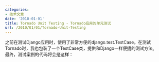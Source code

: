 ```yaml
---
categories:
- 技术文章
date: '2010-01-01'
title: Tornado Unit Testing - Tornado应用的单元测试
url: /2010/01/01/Tornado-Unit-Testing
---
```



之前在测试Django应用时，使用了非常方便的django.test.TestCase。在测试Tornado时，我也包装了一个TestCase类，提供和Django一样便捷的测试方法。最终，测试案例的代码将会是这样：
<div class="cnblogs_code"><div><!--

Code highlighting produced by Actipro CodeHighlighter (freeware)
http://www.CodeHighlighter.com/

--><span style="color: #0000ff;">from</span><span style="color: #000000;">&nbsp;testclient&nbsp;</span><span style="color: #0000ff;">import</span><span style="color: #000000;">&nbsp;TestCase

</span><span style="color: #0000ff;">class</span><span style="color: #000000;">&nbsp;QueryTest(TestCase):
&nbsp;&nbsp;&nbsp;&nbsp;</span><span style="color: #0000ff;">def</span><span style="color: #000000;">&nbsp;setUp(self):
&nbsp;&nbsp;&nbsp;&nbsp;&nbsp;&nbsp;&nbsp;&nbsp;</span><span style="color: #0000ff;">pass</span><span style="color: #000000;">
&nbsp;&nbsp;&nbsp;&nbsp;</span><span style="color: #0000ff;">def</span><span style="color: #000000;">&nbsp;test_query(self):
&nbsp;&nbsp;&nbsp;&nbsp;&nbsp;&nbsp;&nbsp;&nbsp;file&nbsp;</span><span style="color: #000000;">=</span><span style="color: #000000;">&nbsp;open(</span><span style="color: #800000;">'</span><span style="color: #800000;">uploadfile.dat</span><span style="color: #800000;">'</span><span style="color: #000000;">,&nbsp;</span><span style="color: #800000;">'</span><span style="color: #800000;">rb</span><span style="color: #800000;">'</span><span style="color: #000000;">)
&nbsp;&nbsp;&nbsp;&nbsp;&nbsp;&nbsp;&nbsp;&nbsp;response&nbsp;</span><span style="color: #000000;">=</span><span style="color: #000000;">&nbsp;self.client.post(</span><span style="color: #800000;">'</span><span style="color: #800000;">/query</span><span style="color: #800000;">'</span><span style="color: #000000;">,&nbsp;{&nbsp;</span><span style="color: #800000;">'</span><span style="color: #800000;">a</span><span style="color: #800000;">'</span><span style="color: #000000;">:&nbsp;</span><span style="color: #800000;">'</span><span style="color: #800000;">1</span><span style="color: #800000;">'</span><span style="color: #000000;">,&nbsp;<span style="color: #800000;">'</span><span style="color: #800000;">b</span><span style="color: #800000;">'</span><span style="color: #000000;">:&nbsp;</span><span style="color: #800000;">'</span><span style="color: #800000;">2</span><span style="color: #800000;">'</span><span style="color: #000000;">,</span> </span><span style="color: #800000;">'upload</span><span style="color: #800000;">'</span><span style="color: #000000;">:&nbsp;file&nbsp;})

&nbsp;&nbsp;&nbsp;&nbsp;&nbsp;&nbsp;&nbsp;&nbsp;self.failUnlessEqual(response.status_code,&nbsp;</span><span style="color: #000000;">200</span><span style="color: #000000;">)
&nbsp;&nbsp;&nbsp;&nbsp;&nbsp;&nbsp;&nbsp;&nbsp;self.failUnlessEqual(response.content,&nbsp;</span><span style="color: #800000;">'</span><span style="color: #800000;">ok</span><span style="color: #800000;">'</span><span style="color: #000000;">)</span></div></div>
  
[testclient.py](http://coderzh.googlecode.com/svn/trunk/CodeSnippet/testclient.py)的代码如下：&nbsp;
<div class="cnblogs_code" onclick="cnblogs_code_show('fff10722-a93a-42d1-afd6-002962c65b03')">![](http://images.cnblogs.com/OutliningIndicators/ContractedBlock.gif)![](http://images.cnblogs.com/OutliningIndicators/ExpandedBlockStart.gif)<span class="cnblogs_code_collapse">代码</span><div id="cnblogs_code_open_fff10722-a93a-42d1-afd6-002962c65b03"><div><!--

Code highlighting produced by Actipro CodeHighlighter (freeware)
http://www.CodeHighlighter.com/

--><span style="color: #008000;">#</span><span style="color: #008000;">!/usr/bin/env&nbsp;python</span><span style="color: #008000;">
#</span><span style="color: #008000;">coding:utf-8</span><span style="color: #008000;">
#
#</span><span style="color: #008000;">&nbsp;Copyright&nbsp;2009&nbsp;CoderZh.com.</span><span style="color: #008000;">
#</span><span style="color: #008000;">&nbsp;Licensed&nbsp;under&nbsp;the&nbsp;Apache&nbsp;License,&nbsp;Version&nbsp;2.0&nbsp;(the&nbsp;"License");</span><span style="color: #008000;">
#</span><span style="color: #008000;">&nbsp;you&nbsp;may&nbsp;not&nbsp;use&nbsp;this&nbsp;file&nbsp;except&nbsp;in&nbsp;compliance&nbsp;with&nbsp;the&nbsp;License.</span><span style="color: #008000;">
#</span><span style="color: #008000;">&nbsp;You&nbsp;may&nbsp;obtain&nbsp;a&nbsp;copy&nbsp;of&nbsp;the&nbsp;License&nbsp;at</span><span style="color: #008000;">
#
#</span><span style="color: #008000;">&nbsp;&nbsp;&nbsp;&nbsp;&nbsp;http://www.apache.org/licenses/LICENSE-2.0</span><span style="color: #008000;">
#
#</span><span style="color: #008000;">&nbsp;Unless&nbsp;required&nbsp;by&nbsp;applicable&nbsp;law&nbsp;or&nbsp;agreed&nbsp;to&nbsp;in&nbsp;writing,&nbsp;software</span><span style="color: #008000;">
#</span><span style="color: #008000;">&nbsp;distributed&nbsp;under&nbsp;the&nbsp;License&nbsp;is&nbsp;distributed&nbsp;on&nbsp;an&nbsp;"AS&nbsp;IS"&nbsp;BASIS,</span><span style="color: #008000;">
#</span><span style="color: #008000;">&nbsp;WITHOUT&nbsp;WARRANTIES&nbsp;OR&nbsp;CONDITIONS&nbsp;OF&nbsp;ANY&nbsp;KIND,&nbsp;either&nbsp;express&nbsp;or&nbsp;implied.</span><span style="color: #008000;">
#</span><span style="color: #008000;">&nbsp;See&nbsp;the&nbsp;License&nbsp;for&nbsp;the&nbsp;specific&nbsp;language&nbsp;governing&nbsp;permissions&nbsp;and</span><span style="color: #008000;">
#</span><span style="color: #008000;">&nbsp;limitations&nbsp;under&nbsp;the&nbsp;License.</span><span style="color: #008000;">
</span><span style="color: #000000;">
</span><span style="color: #800080;">__author__</span><span style="color: #000000;">&nbsp;</span><span style="color: #000000;">=</span><span style="color: #000000;">&nbsp;</span><span style="color: #800000;">'</span><span style="color: #800000;">CoderZh</span><span style="color: #800000;">'</span><span style="color: #000000;">

</span><span style="color: #0000ff;">import</span><span style="color: #000000;">&nbsp;tornado.ioloop
</span><span style="color: #0000ff;">import</span><span style="color: #000000;">&nbsp;unittest
</span><span style="color: #0000ff;">import</span><span style="color: #000000;">&nbsp;mimetypes

</span><span style="color: #0000ff;">import</span><span style="color: #000000;">&nbsp;tornado.httpclient
</span><span style="color: #0000ff;">import</span><span style="color: #000000;">&nbsp;tornado.ioloop

TEST_PORT&nbsp;</span><span style="color: #000000;">=</span><span style="color: #000000;">&nbsp;</span><span style="color: #000000;">8989</span><span style="color: #000000;">

</span><span style="color: #0000ff;">def</span><span style="color: #000000;">&nbsp;encode_multipart_formdata(fields,&nbsp;files):
&nbsp;&nbsp;&nbsp;&nbsp;</span><span style="color: #800000;">"""</span><span style="color: #800000;">
&nbsp;&nbsp;&nbsp;&nbsp;fields&nbsp;is&nbsp;a&nbsp;sequence&nbsp;of&nbsp;(name,&nbsp;value)&nbsp;elements&nbsp;for&nbsp;regular&nbsp;form&nbsp;fields.
&nbsp;&nbsp;&nbsp;&nbsp;files&nbsp;is&nbsp;a&nbsp;sequence&nbsp;of&nbsp;(name,&nbsp;filename,&nbsp;value)&nbsp;elements&nbsp;for&nbsp;data&nbsp;to&nbsp;be&nbsp;uploaded&nbsp;as&nbsp;files
&nbsp;&nbsp;&nbsp;&nbsp;Return&nbsp;(content_type,&nbsp;body)&nbsp;ready&nbsp;for&nbsp;httplib.HTTP&nbsp;instance
&nbsp;&nbsp;&nbsp;&nbsp;</span><span style="color: #800000;">"""</span><span style="color: #000000;">
&nbsp;&nbsp;&nbsp;&nbsp;BOUNDARY&nbsp;</span><span style="color: #000000;">=</span><span style="color: #000000;">&nbsp;</span><span style="color: #800000;">'</span><span style="color: #800000;">----------ThIs_Is_tHe_bouNdaRY_$</span><span style="color: #800000;">'</span><span style="color: #000000;">
&nbsp;&nbsp;&nbsp;&nbsp;CRLF&nbsp;</span><span style="color: #000000;">=</span><span style="color: #000000;">&nbsp;</span><span style="color: #800000;">'</span><span style="color: #800000;">\r\n</span><span style="color: #800000;">'</span><span style="color: #000000;">
&nbsp;&nbsp;&nbsp;&nbsp;L&nbsp;</span><span style="color: #000000;">=</span><span style="color: #000000;">&nbsp;[]
&nbsp;&nbsp;&nbsp;&nbsp;</span><span style="color: #0000ff;">for</span><span style="color: #000000;">&nbsp;(key,&nbsp;value)&nbsp;</span><span style="color: #0000ff;">in</span><span style="color: #000000;">&nbsp;fields:
&nbsp;&nbsp;&nbsp;&nbsp;&nbsp;&nbsp;&nbsp;&nbsp;L.append(</span><span style="color: #800000;">'</span><span style="color: #800000;">--</span><span style="color: #800000;">'</span><span style="color: #000000;">&nbsp;</span><span style="color: #000000;">+</span><span style="color: #000000;">&nbsp;BOUNDARY)
&nbsp;&nbsp;&nbsp;&nbsp;&nbsp;&nbsp;&nbsp;&nbsp;L.append(</span><span style="color: #800000;">'</span><span style="color: #800000;">Content-Disposition:&nbsp;form-data;&nbsp;name="%s"</span><span style="color: #800000;">'</span><span style="color: #000000;">&nbsp;</span><span style="color: #000000;">%</span><span style="color: #000000;">&nbsp;key)
&nbsp;&nbsp;&nbsp;&nbsp;&nbsp;&nbsp;&nbsp;&nbsp;L.append(</span><span style="color: #800000;">''</span><span style="color: #000000;">)
&nbsp;&nbsp;&nbsp;&nbsp;&nbsp;&nbsp;&nbsp;&nbsp;L.append(value)
&nbsp;&nbsp;&nbsp;&nbsp;</span><span style="color: #0000ff;">for</span><span style="color: #000000;">&nbsp;(key,&nbsp;filename,&nbsp;value)&nbsp;</span><span style="color: #0000ff;">in</span><span style="color: #000000;">&nbsp;files:
&nbsp;&nbsp;&nbsp;&nbsp;&nbsp;&nbsp;&nbsp;&nbsp;L.append(</span><span style="color: #800000;">'</span><span style="color: #800000;">--</span><span style="color: #800000;">'</span><span style="color: #000000;">&nbsp;</span><span style="color: #000000;">+</span><span style="color: #000000;">&nbsp;BOUNDARY)
&nbsp;&nbsp;&nbsp;&nbsp;&nbsp;&nbsp;&nbsp;&nbsp;L.append(</span><span style="color: #800000;">'</span><span style="color: #800000;">Content-Disposition:&nbsp;form-data;&nbsp;name="%s";&nbsp;filename="%s"</span><span style="color: #800000;">'</span><span style="color: #000000;">&nbsp;</span><span style="color: #000000;">%</span><span style="color: #000000;">&nbsp;(key,&nbsp;filename))
&nbsp;&nbsp;&nbsp;&nbsp;&nbsp;&nbsp;&nbsp;&nbsp;L.append(</span><span style="color: #800000;">'</span><span style="color: #800000;">Content-Type:&nbsp;%s</span><span style="color: #800000;">'</span><span style="color: #000000;">&nbsp;</span><span style="color: #000000;">%</span><span style="color: #000000;">&nbsp;get_content_type(filename))
&nbsp;&nbsp;&nbsp;&nbsp;&nbsp;&nbsp;&nbsp;&nbsp;L.append(</span><span style="color: #800000;">''</span><span style="color: #000000;">)
&nbsp;&nbsp;&nbsp;&nbsp;&nbsp;&nbsp;&nbsp;&nbsp;L.append(value)
&nbsp;&nbsp;&nbsp;&nbsp;L.append(</span><span style="color: #800000;">'</span><span style="color: #800000;">--</span><span style="color: #800000;">'</span><span style="color: #000000;">&nbsp;</span><span style="color: #000000;">+</span><span style="color: #000000;">&nbsp;BOUNDARY&nbsp;</span><span style="color: #000000;">+</span><span style="color: #000000;">&nbsp;</span><span style="color: #800000;">'</span><span style="color: #800000;">--</span><span style="color: #800000;">'</span><span style="color: #000000;">)
&nbsp;&nbsp;&nbsp;&nbsp;L.append(</span><span style="color: #800000;">''</span><span style="color: #000000;">)
&nbsp;&nbsp;&nbsp;&nbsp;body&nbsp;</span><span style="color: #000000;">=</span><span style="color: #000000;">&nbsp;CRLF.join(L)
&nbsp;&nbsp;&nbsp;&nbsp;content_type&nbsp;</span><span style="color: #000000;">=</span><span style="color: #000000;">&nbsp;</span><span style="color: #800000;">'</span><span style="color: #800000;">multipart/form-data;&nbsp;boundary=%s</span><span style="color: #800000;">'</span><span style="color: #000000;">&nbsp;</span><span style="color: #000000;">%</span><span style="color: #000000;">&nbsp;BOUNDARY
&nbsp;&nbsp;&nbsp;&nbsp;</span><span style="color: #0000ff;">return</span><span style="color: #000000;">&nbsp;content_type,&nbsp;body

</span><span style="color: #0000ff;">def</span><span style="color: #000000;">&nbsp;get_content_type(filename):
&nbsp;&nbsp;&nbsp;&nbsp;</span><span style="color: #0000ff;">return</span><span style="color: #000000;">&nbsp;mimetypes.guess_type(filename)[0]&nbsp;</span><span style="color: #0000ff;">or</span><span style="color: #000000;">&nbsp;</span><span style="color: #800000;">'</span><span style="color: #800000;">application/octet-stream</span><span style="color: #800000;">'</span><span style="color: #000000;">

</span><span style="color: #0000ff;">class</span><span style="color: #000000;">&nbsp;Response:
&nbsp;&nbsp;&nbsp;&nbsp;</span><span style="color: #0000ff;">def</span><span style="color: #000000;">&nbsp;</span><span style="color: #800080;">__init__</span><span style="color: #000000;">(self,&nbsp;status_code,&nbsp;content):
&nbsp;&nbsp;&nbsp;&nbsp;&nbsp;&nbsp;&nbsp;&nbsp;self.status_code&nbsp;</span><span style="color: #000000;">=</span><span style="color: #000000;">&nbsp;status_code
&nbsp;&nbsp;&nbsp;&nbsp;&nbsp;&nbsp;&nbsp;&nbsp;self.content&nbsp;</span><span style="color: #000000;">=</span><span style="color: #000000;">&nbsp;content

</span><span style="color: #0000ff;">class</span><span style="color: #000000;">&nbsp;Client:
&nbsp;&nbsp;&nbsp;&nbsp;
&nbsp;&nbsp;&nbsp;&nbsp;</span><span style="color: #0000ff;">def</span><span style="color: #000000;">&nbsp;handle_request(self,&nbsp;response):
&nbsp;&nbsp;&nbsp;&nbsp;&nbsp;&nbsp;&nbsp;&nbsp;self.response&nbsp;</span><span style="color: #000000;">=</span><span style="color: #000000;">&nbsp;response
&nbsp;&nbsp;&nbsp;&nbsp;&nbsp;&nbsp;&nbsp;&nbsp;tornado.ioloop.IOLoop.instance().stop()
&nbsp;&nbsp;&nbsp;&nbsp;
&nbsp;&nbsp;&nbsp;&nbsp;</span><span style="color: #0000ff;">def</span><span style="color: #000000;">&nbsp;post(self,&nbsp;url,&nbsp;data</span><span style="color: #000000;">=</span><span style="color: #000000;">{}):
&nbsp;&nbsp;&nbsp;&nbsp;url&nbsp;</span><span style="color: #000000;">=</span><span style="color: #000000;">&nbsp;</span><span style="color: #800000;">'</span><span style="color: #800000;">http://127.0.0.1:%s%s</span><span style="color: #800000;">'</span><span style="color: #000000;">&nbsp;</span><span style="color: #000000;">%</span><span style="color: #000000;">&nbsp;(TEST_PORT,&nbsp;url)
&nbsp;&nbsp;&nbsp;&nbsp;&nbsp;&nbsp;&nbsp;&nbsp;fields&nbsp;</span><span style="color: #000000;">=</span><span style="color: #000000;">&nbsp;[]
&nbsp;&nbsp;&nbsp;&nbsp;&nbsp;&nbsp;&nbsp;&nbsp;files&nbsp;</span><span style="color: #000000;">=</span><span style="color: #000000;">&nbsp;[]
&nbsp;&nbsp;&nbsp;&nbsp;&nbsp;&nbsp;&nbsp;&nbsp;</span><span style="color: #0000ff;">for</span><span style="color: #000000;">&nbsp;key,&nbsp;value&nbsp;</span><span style="color: #0000ff;">in</span><span style="color: #000000;">&nbsp;data.items():
&nbsp;&nbsp;&nbsp;&nbsp;&nbsp;&nbsp;&nbsp;&nbsp;&nbsp;&nbsp;&nbsp;&nbsp;</span><span style="color: #0000ff;">if</span><span style="color: #000000;">&nbsp;isinstance(value,&nbsp;file):
&nbsp;&nbsp;&nbsp;&nbsp;&nbsp;&nbsp;&nbsp;&nbsp;&nbsp;&nbsp;&nbsp;&nbsp;&nbsp;&nbsp;&nbsp;&nbsp;files.append([key,&nbsp;value.name,&nbsp;value.read()])
&nbsp;&nbsp;&nbsp;&nbsp;&nbsp;&nbsp;&nbsp;&nbsp;&nbsp;&nbsp;&nbsp;&nbsp;</span><span style="color: #0000ff;">else</span><span style="color: #000000;">:
&nbsp;&nbsp;&nbsp;&nbsp;&nbsp;&nbsp;&nbsp;&nbsp;&nbsp;&nbsp;&nbsp;&nbsp;&nbsp;&nbsp;&nbsp;&nbsp;fields.append([key,&nbsp;value])
&nbsp;&nbsp;&nbsp;&nbsp;&nbsp;&nbsp;&nbsp;&nbsp;&nbsp;&nbsp;&nbsp;&nbsp;&nbsp;&nbsp;&nbsp;&nbsp;
&nbsp;&nbsp;&nbsp;&nbsp;&nbsp;&nbsp;&nbsp;&nbsp;content_type,&nbsp;body&nbsp;</span><span style="color: #000000;">=</span><span style="color: #000000;">&nbsp;encode_multipart_formdata(fields,&nbsp;files)
&nbsp;&nbsp;&nbsp;&nbsp;&nbsp;&nbsp;&nbsp;&nbsp;headers&nbsp;</span><span style="color: #000000;">=</span><span style="color: #000000;">&nbsp;{</span><span style="color: #800000;">'</span><span style="color: #800000;">Content-Type</span><span style="color: #800000;">'</span><span style="color: #000000;">&nbsp;:&nbsp;content_type}
&nbsp;&nbsp;&nbsp;&nbsp;&nbsp;&nbsp;&nbsp;&nbsp;
&nbsp;&nbsp;&nbsp;&nbsp;&nbsp;&nbsp;&nbsp;&nbsp;request&nbsp;</span><span style="color: #000000;">=</span><span style="color: #000000;">&nbsp;tornado.httpclient.HTTPRequest(url</span><span style="color: #000000;">=</span><span style="color: #000000;">url,
&nbsp;&nbsp;&nbsp;&nbsp;&nbsp;&nbsp;&nbsp;&nbsp;&nbsp;&nbsp;&nbsp;&nbsp;&nbsp;&nbsp;&nbsp;&nbsp;&nbsp;&nbsp;&nbsp;&nbsp;&nbsp;&nbsp;&nbsp;&nbsp;&nbsp;method</span><span style="color: #000000;">=</span><span style="color: #800000;">'</span><span style="color: #800000;">POST</span><span style="color: #800000;">'</span><span style="color: #000000;">,
&nbsp;&nbsp;&nbsp;&nbsp;&nbsp;&nbsp;&nbsp;&nbsp;&nbsp;&nbsp;&nbsp;&nbsp;&nbsp;&nbsp;&nbsp;&nbsp;&nbsp;&nbsp;&nbsp;&nbsp;&nbsp;&nbsp;&nbsp;&nbsp;&nbsp;headers</span><span style="color: #000000;">=</span><span style="color: #000000;">headers,
&nbsp;&nbsp;&nbsp;&nbsp;&nbsp;&nbsp;&nbsp;&nbsp;&nbsp;&nbsp;&nbsp;&nbsp;&nbsp;&nbsp;&nbsp;&nbsp;&nbsp;&nbsp;&nbsp;&nbsp;&nbsp;&nbsp;&nbsp;&nbsp;&nbsp;body</span><span style="color: #000000;">=</span><span style="color: #000000;">body)

&nbsp;&nbsp;&nbsp;&nbsp;&nbsp;&nbsp;&nbsp;&nbsp;client&nbsp;</span><span style="color: #000000;">=</span><span style="color: #000000;">&nbsp;tornado.httpclient.AsyncHTTPClient()
&nbsp;&nbsp;&nbsp;&nbsp;&nbsp;&nbsp;&nbsp;&nbsp;client.fetch(request&nbsp;,&nbsp;self.handle_request)&nbsp;&nbsp;&nbsp;&nbsp;
&nbsp;&nbsp;&nbsp;&nbsp;&nbsp;&nbsp;&nbsp;&nbsp;tornado.ioloop.IOLoop.instance().start()
&nbsp;&nbsp;&nbsp;&nbsp;&nbsp;&nbsp;&nbsp;&nbsp;
&nbsp;&nbsp;&nbsp;&nbsp;&nbsp;&nbsp;&nbsp;&nbsp;</span><span style="color: #0000ff;">return</span><span style="color: #000000;">&nbsp;Response(self.response.code,&nbsp;self.response.body)
&nbsp;&nbsp;&nbsp;&nbsp;
</span><span style="color: #0000ff;">class</span><span style="color: #000000;">&nbsp;TestCase(unittest.TestCase):
&nbsp;&nbsp;&nbsp;&nbsp;</span><span style="color: #0000ff;">def</span><span style="color: #000000;">&nbsp;_pre_setup(self):
&nbsp;&nbsp;&nbsp;&nbsp;&nbsp;&nbsp;&nbsp; </span><span style="color: #0000ff;">pass</span><span style="color: #000000;">
&nbsp;&nbsp;&nbsp;&nbsp;
&nbsp;&nbsp;&nbsp;&nbsp;</span><span style="color: #0000ff;">def</span><span style="color: #000000;">&nbsp;_post_teardown(self):
&nbsp;&nbsp;&nbsp;&nbsp;&nbsp;&nbsp;&nbsp; </span><span style="color: #0000ff;">pass</span><span style="color: #000000;">
&nbsp;&nbsp;&nbsp;&nbsp;
&nbsp;&nbsp;&nbsp;&nbsp;</span><span style="color: #0000ff;">def</span><span style="color: #000000;">&nbsp;</span><span style="color: #800080;">__call__</span><span style="color: #000000;">(self,&nbsp;result</span><span style="color: #000000;">=</span><span style="color: #000000;">None):
&nbsp;&nbsp;&nbsp;&nbsp;&nbsp;&nbsp;&nbsp;&nbsp;</span><span style="color: #800000;">"""</span><span style="color: #800000;">
&nbsp;&nbsp;&nbsp;&nbsp;&nbsp;&nbsp;&nbsp;&nbsp;Wrapper&nbsp;around&nbsp;default&nbsp;__call__&nbsp;method&nbsp;to&nbsp;perform&nbsp;My&nbsp;test
&nbsp;&nbsp;&nbsp;&nbsp;&nbsp;&nbsp;&nbsp;&nbsp;set&nbsp;up.&nbsp;This&nbsp;means&nbsp;that&nbsp;user-defined&nbsp;Test&nbsp;Cases&nbsp;aren't&nbsp;required&nbsp;to
&nbsp;&nbsp;&nbsp;&nbsp;&nbsp;&nbsp;&nbsp;&nbsp;include&nbsp;a&nbsp;call&nbsp;to&nbsp;super().setUp().
&nbsp;&nbsp;&nbsp;&nbsp;&nbsp;&nbsp;&nbsp;&nbsp;</span><span style="color: #800000;">"""</span><span style="color: #000000;">
&nbsp;&nbsp;&nbsp;&nbsp;&nbsp;&nbsp;&nbsp;&nbsp;self.client&nbsp;</span><span style="color: #000000;">=</span><span style="color: #000000;">&nbsp;Client()
&nbsp;&nbsp;&nbsp;&nbsp;&nbsp;&nbsp;&nbsp;&nbsp;</span><span style="color: #0000ff;">try</span><span style="color: #000000;">:
&nbsp;&nbsp;&nbsp;&nbsp;&nbsp;&nbsp;&nbsp;&nbsp;&nbsp;&nbsp;&nbsp;&nbsp;self._pre_setup()
&nbsp;&nbsp;&nbsp;&nbsp;&nbsp;&nbsp;&nbsp;&nbsp;</span><span style="color: #0000ff;">except</span><span style="color: #000000;">&nbsp;(KeyboardInterrupt,&nbsp;SystemExit):
&nbsp;&nbsp;&nbsp;&nbsp;&nbsp;&nbsp;&nbsp;&nbsp;&nbsp;&nbsp;&nbsp;&nbsp;</span><span style="color: #0000ff;">raise</span><span style="color: #000000;">
&nbsp;&nbsp;&nbsp;&nbsp;&nbsp;&nbsp;&nbsp;&nbsp;</span><span style="color: #0000ff;">except</span><span style="color: #000000;">&nbsp;Exception:
&nbsp;&nbsp;&nbsp;&nbsp;&nbsp;&nbsp;&nbsp;&nbsp;&nbsp;&nbsp;&nbsp;&nbsp;</span><span style="color: #0000ff;">import</span><span style="color: #000000;">&nbsp;sys
&nbsp;&nbsp;&nbsp;&nbsp;&nbsp;&nbsp;&nbsp;&nbsp;&nbsp;&nbsp;&nbsp;&nbsp;result.addError(self,&nbsp;sys.exc_info())
&nbsp;&nbsp;&nbsp;&nbsp;&nbsp;&nbsp;&nbsp;&nbsp;&nbsp;&nbsp;&nbsp;&nbsp;</span><span style="color: #0000ff;">return</span><span style="color: #000000;">
&nbsp;&nbsp;&nbsp;&nbsp;&nbsp;&nbsp;&nbsp;&nbsp;super(TestCase,&nbsp;self).</span><span style="color: #800080;">__call__</span><span style="color: #000000;">(result)
&nbsp;&nbsp;&nbsp;&nbsp;&nbsp;&nbsp;&nbsp;&nbsp;</span><span style="color: #0000ff;">try</span><span style="color: #000000;">:
&nbsp;&nbsp;&nbsp;&nbsp;&nbsp;&nbsp;&nbsp;&nbsp;&nbsp;&nbsp;&nbsp;&nbsp;self._post_teardown()
&nbsp;&nbsp;&nbsp;&nbsp;&nbsp;&nbsp;&nbsp;&nbsp;</span><span style="color: #0000ff;">except</span><span style="color: #000000;">&nbsp;(KeyboardInterrupt,&nbsp;SystemExit):
&nbsp;&nbsp;&nbsp;&nbsp;&nbsp;&nbsp;&nbsp;&nbsp;&nbsp;&nbsp;&nbsp;&nbsp;</span><span style="color: #0000ff;">raise</span><span style="color: #000000;">
&nbsp;&nbsp;&nbsp;&nbsp;&nbsp;&nbsp;&nbsp;&nbsp;</span><span style="color: #0000ff;">except</span><span style="color: #000000;">&nbsp;Exception:
&nbsp;&nbsp;&nbsp;&nbsp;&nbsp;&nbsp;&nbsp;&nbsp;&nbsp;&nbsp;&nbsp;&nbsp;</span><span style="color: #0000ff;">import</span><span style="color: #000000;">&nbsp;sys
&nbsp;&nbsp;&nbsp;&nbsp;&nbsp;&nbsp;&nbsp;&nbsp;&nbsp;&nbsp;&nbsp;&nbsp;result.addError(self,&nbsp;sys.exc_info())
&nbsp;&nbsp;&nbsp;&nbsp;&nbsp;&nbsp;&nbsp;&nbsp;&nbsp;&nbsp;&nbsp;&nbsp;</span><span style="color: #0000ff;">return</span><span style="color: #000000;">
</span></div></div></div>